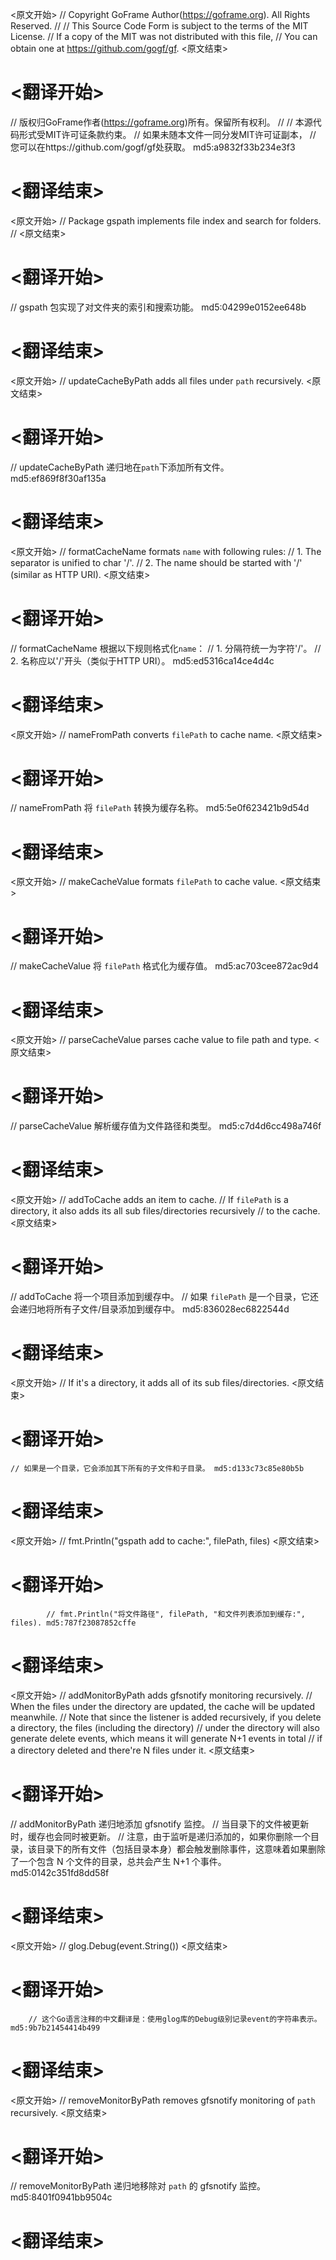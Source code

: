 
<原文开始>
// Copyright GoFrame Author(https://goframe.org). All Rights Reserved.
//
// This Source Code Form is subject to the terms of the MIT License.
// If a copy of the MIT was not distributed with this file,
// You can obtain one at https://github.com/gogf/gf.
<原文结束>

# <翻译开始>
// 版权归GoFrame作者(https://goframe.org)所有。保留所有权利。
//
// 本源代码形式受MIT许可证条款约束。
// 如果未随本文件一同分发MIT许可证副本，
// 您可以在https://github.com/gogf/gf处获取。 md5:a9832f33b234e3f3
# <翻译结束>


<原文开始>
// Package gspath implements file index and search for folders.
//
<原文结束>

# <翻译开始>
// gspath 包实现了对文件夹的索引和搜索功能。 md5:04299e0152ee648b
# <翻译结束>


<原文开始>
// updateCacheByPath adds all files under `path` recursively.
<原文结束>

# <翻译开始>
// updateCacheByPath 递归地在`path`下添加所有文件。 md5:ef869f8f30af135a
# <翻译结束>


<原文开始>
// formatCacheName formats `name` with following rules:
// 1. The separator is unified to char '/'.
// 2. The name should be started with '/' (similar as HTTP URI).
<原文结束>

# <翻译开始>
// formatCacheName 根据以下规则格式化`name`：
// 1. 分隔符统一为字符'/'。
// 2. 名称应以'/'开头（类似于HTTP URI）。 md5:ed5316ca14ce4d4c
# <翻译结束>


<原文开始>
// nameFromPath converts `filePath` to cache name.
<原文结束>

# <翻译开始>
// nameFromPath 将 `filePath` 转换为缓存名称。 md5:5e0f623421b9d54d
# <翻译结束>


<原文开始>
// makeCacheValue formats `filePath` to cache value.
<原文结束>

# <翻译开始>
// makeCacheValue 将 `filePath` 格式化为缓存值。 md5:ac703cee872ac9d4
# <翻译结束>


<原文开始>
// parseCacheValue parses cache value to file path and type.
<原文结束>

# <翻译开始>
// parseCacheValue 解析缓存值为文件路径和类型。 md5:c7d4d6cc498a746f
# <翻译结束>


<原文开始>
// addToCache adds an item to cache.
// If `filePath` is a directory, it also adds its all sub files/directories recursively
// to the cache.
<原文结束>

# <翻译开始>
// addToCache 将一个项目添加到缓存中。
// 如果 `filePath` 是一个目录，它还会递归地将所有子文件/目录添加到缓存中。 md5:836028ec6822544d
# <翻译结束>


<原文开始>
// If it's a directory, it adds all of its sub files/directories.
<原文结束>

# <翻译开始>
	// 如果是一个目录，它会添加其下所有的子文件和子目录。 md5:d133c73c85e80b5b
# <翻译结束>


<原文开始>
// fmt.Println("gspath add to cache:", filePath, files)
<原文结束>

# <翻译开始>
			// fmt.Println("将文件路径", filePath, "和文件列表添加到缓存:", files). md5:787f23087852cffe
# <翻译结束>


<原文开始>
// addMonitorByPath adds gfsnotify monitoring recursively.
// When the files under the directory are updated, the cache will be updated meanwhile.
// Note that since the listener is added recursively, if you delete a directory, the files (including the directory)
// under the directory will also generate delete events, which means it will generate N+1 events in total
// if a directory deleted and there're N files under it.
<原文结束>

# <翻译开始>
// addMonitorByPath 递归地添加 gfsnotify 监控。
// 当目录下的文件被更新时，缓存也会同时被更新。
// 注意，由于监听是递归添加的，如果你删除一个目录，该目录下的所有文件（包括目录本身）都会触发删除事件，这意味着如果删除了一个包含 N 个文件的目录，总共会产生 N+1 个事件。 md5:0142c351fd8dd58f
# <翻译结束>


<原文开始>
// glog.Debug(event.String())
<原文结束>

# <翻译开始>
		// 这个Go语言注释的中文翻译是：使用glog库的Debug级别记录event的字符串表示。 md5:9b7b21454414b499
# <翻译结束>


<原文开始>
// removeMonitorByPath removes gfsnotify monitoring of `path` recursively.
<原文结束>

# <翻译开始>
// removeMonitorByPath 递归地移除对 `path` 的 gfsnotify 监控。 md5:8401f0941bb9504c
# <翻译结束>

